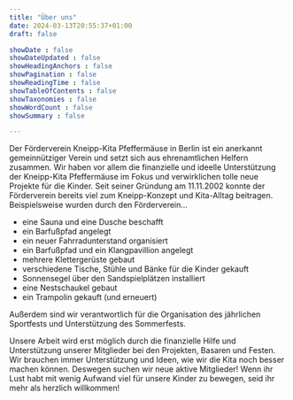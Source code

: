 ```yaml
---
title: "Über uns"
date: 2024-03-13T20:55:37+01:00
draft: false

showDate : false
showDateUpdated : false
showHeadingAnchors : false
showPagination : false
showReadingTime : false
showTableOfContents : false
showTaxonomies : false 
showWordCount : false
showSummary : false

---
```


 Der Förderverein Kneipp-Kita Pfeffermäuse in Berlin ist ein anerkannt gemeinnütziger Verein und setzt sich aus ehrenamtlichen Helfern zusammen. Wir haben vor allem die finanzielle und ideelle Unterstützung der Kneipp-Kita Pfeffermäuse im Fokus und verwirklichen tolle neue Projekte für die Kinder. Seit seiner Gründung am 11.11.2002 konnte der Förderverein bereits viel zum Kneipp-Konzept und Kita-Alltag beitragen. Beispielsweise wurden durch den Förderverein...

- eine Sauna und eine Dusche beschafft
- ein Barfußpfad angelegt
- ein neuer Fahrradunterstand organisiert
- ein Barfußpfad und ein Klangpavillion angelegt
- mehrere Klettergerüste gebaut
- verschiedene Tische, Stühle und Bänke für die Kinder gekauft
- Sonnensegel über den Sandspielplätzen installiert
- eine Nestschaukel gebaut
- ein Trampolin gekauft (und erneuert)

Außerdem sind wir verantwortlich für die Organisation des jährlichen Sportfests und Unterstützung des Sommerfests.

Unsere Arbeit wird erst möglich durch die finanzielle Hilfe und Unterstützung unserer Mitglieder bei den Projekten, Basaren und Festen. Wir brauchen immer Unterstützung und Ideen, wie wir die Kita noch besser machen können. Deswegen suchen wir neue aktive Mitglieder! Wenn ihr Lust habt mit wenig Aufwand viel für unsere Kinder zu bewegen, seid ihr mehr als herzlich willkommen! 